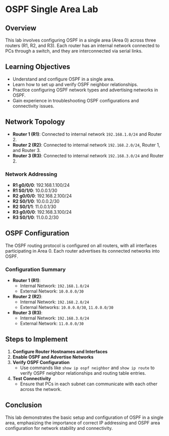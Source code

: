 # OSPF Single Area Lab

## Overview
This lab involves configuring OSPF in a single area (Area 0) across three routers (R1, R2, and R3). Each router has an internal network connected to PCs through a switch, and they are interconnected via serial links.

## Learning Objectives
- Understand and configure OSPF in a single area.
- Learn how to set up and verify OSPF neighbor relationships.
- Practice configuring OSPF network types and advertising networks in OSPF.
- Gain experience in troubleshooting OSPF configurations and connectivity issues.

## Network Topology
- **Router 1 (R1)**: Connected to internal network `192.168.1.0/24` and Router 2.
- **Router 2 (R2)**: Connected to internal network `192.168.2.0/24`, Router 1, and Router 3.
- **Router 3 (R3)**: Connected to internal network `192.168.3.0/24` and Router 2.

### Network Addressing
- **R1 g0/0/0**: 192.168.1.100/24
- **R1 S0/1/0**: 10.0.0.1/30
- **R2 g0/0/0**: 192.168.2.100/24
- **R2 S0/1/0**: 10.0.0.2/30
- **R2 S0/1/1**: 11.0.0.1/30
- **R3 g0/0/0**: 192.168.3.100/24
- **R3 S0/1/0**: 11.0.0.2/30

## OSPF Configuration
The OSPF routing protocol is configured on all routers, with all interfaces participating in Area 0. Each router advertises its connected networks into OSPF.

### Configuration Summary
- **Router 1 (R1)**:
  - Internal Network: `192.168.1.0/24`
  - External Network: `10.0.0.0/30`
- **Router 2 (R2)**:
  - Internal Network: `192.168.2.0/24`
  - External Networks: `10.0.0.0/30`, `11.0.0.0/30`
- **Router 3 (R3)**:
  - Internal Network: `192.168.3.0/24`
  - External Network: `11.0.0.0/30`

## Steps to Implement
1. **Configure Router Hostnames and Interfaces**
2. **Enable OSPF and Advertise Networks**
3. **Verify OSPF Configuration**
   - Use commands like `show ip ospf neighbor` and `show ip route` to verify OSPF neighbor relationships and routing table entries.
4. **Test Connectivity**
   - Ensure that PCs in each subnet can communicate with each other across the network.

## Conclusion
This lab demonstrates the basic setup and configuration of OSPF in a single area, emphasizing the importance of correct IP addressing and OSPF area configuration for network stability and connectivity.
